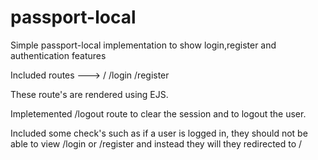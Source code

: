 # passport-local
Simple passport-local implementation to show login,register and authentication features

Included routes ---> 
/
/login 
/register

These route's are rendered using EJS. 

Impletemented /logout route to clear the session and to logout the user.

Included some check's such as if a user is logged in, they should not be able to view /login or /register and instead they will they redirected to /
